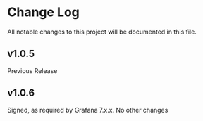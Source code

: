 # Change Log

All notable changes to this project will be documented in this file.

## v1.0.5

Previous Release

## v1.0.6

Signed, as required by Grafana 7.x.x.  No other changes
